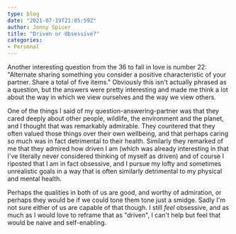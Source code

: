 ```yaml
---
type: blog
date: "2021-07-19T21:05:59Z"
author: Jonny Spicer
title: "Driven or Obsessive?"
categories:
- Personal
---
```

Another interesting question from the 36 to fall in love is number 22: "Alternate sharing something you consider a positive characteristic of your partner. Share a total of five items." Obviously this isn't actually phrased as a question, but the answers were pretty interesting and made me think a lot about the
way in which we view ourselves and the way we view others.

One of the things I said of my question-answering-partner was that they cared deeply about other people, wildlife, the environment and the planet, and I
thought that was remarkably admirable. They countered that they often valued those things over their own wellbeing, and that perhaps caring so much was
in fact detrimental to their health. Similarly they remarked of me that they admired how driven I am (which was already interesting in that I've literally
never considered thinking of myself as driven) and of course I riposted that I am in fact obsessive, and I pursue my lofty and sometimes unrealistic goals
in a way that is often similarly detrimental to my physical and mental health.

Perhaps the qualities in both of us are good, and worthy of admiration, or perhaps they would be if we could tone them tone just a smidge. Sadly I'm not
sure either of us are capable of that though. I still *feel* obsessive, and as much as I would love to reframe that as "driven", I can't help but feel that
would be naive and self-enabling.
